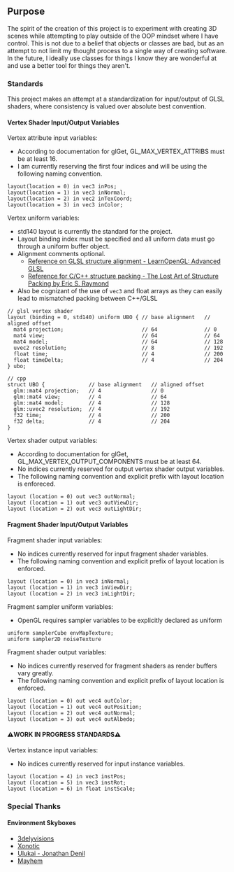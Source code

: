 ## Purpose

The spirit of the creation of this project is to experiment with creating 3D scenes while attempting to play outside of
the OOP mindset where I have control. This is not due to a belief that objects or classes are bad, but as an attempt to
not limit my thought process to a single way of creating software. In the future, I ideally use classes for things I know
they are wonderful at and use a better tool for things they aren't.

### Standards
This project makes an attempt at a standardization for input/output of GLSL shaders, where consistency is valued over
absolute best convention.

#### Vertex Shader Input/Output Variables
Vertex attribute input variables:
- According to documentation for glGet, GL_MAX_VERTEX_ATTRIBS must be at least 16.
- I am currently reserving the first four indices and will be using the following naming convention.

```
layout(location = 0) in vec3 inPos;
layout(location = 1) in vec3 inNormal;
layout(location = 2) in vec2 inTexCoord;
layout(location = 3) in vec3 inColor;
```

Vertex uniform variables:
- std140 layout is currently the standard for the project.
- Layout binding index must be specified and all uniform data must go through a uniform buffer object.
- Alignment comments optional. 
  - [Reference on GLSL structure alignment - LearnOpenGL: Advanced GLSL](https://learnopengl.com/Advanced-OpenGL/Advanced-GLSL)
  - [Reference for C/C++ structure packing - The Lost Art of Structure Packing by Eric S. Raymond](http://www.catb.org/esr/structure-packing/)
- Also be cognizant of the use of `vec3` and float arrays as they can easily lead to mismatched packing between C++/GLSL

```
// glsl vertex shader
layout (binding = 0, std140) uniform UBO { // base alignment   // aligned offset
  mat4 projection;                         // 64               // 0
  mat4 view;                               // 64               // 64
  mat4 model;                              // 64               // 128
  uvec2 resolution;                        // 8                // 192
  float time;                              // 4                // 200
  float timeDelta;                         // 4                // 204
} ubo;
```
```
// cpp
struct UBO {              // base alignment   // aligned offset
  glm::mat4 projection;   // 4                // 0
  glm::mat4 view;         // 4                // 64
  glm::mat4 model;        // 4                // 128
  glm::uvec2 resolution;  // 4                // 192
  f32 time;               // 4                // 200
  f32 delta;              // 4                // 204
}
```

Vertex shader output variables:
- According to documentation for glGet, GL_MAX_VERTEX_OUTPUT_COMPONENTS must be at least 64.
- No indices currently reserved for output vertex shader output variables. 
- The following naming convention and explicit prefix with layout location is enforeced.

```
layout (location = 0) out vec3 outNormal;
layout (location = 1) out vec3 outViewDir;
layout (location = 2) out vec3 outLightDir;
```

#### Fragment Shader Input/Output Variables
Fragment shader input variables:
- No indices currently reserved for input fragment shader variables.
- The following naming convention and explicit prefix of layout location is enforced.

```
layout (location = 0) in vec3 inNormal;
layout (location = 1) in vec3 inViewDir;
layout (location = 2) in vec3 inLightDir;
```

Fragment sampler uniform variables:
- OpenGL requires sampler variables to be explicitly declared as uniform
```
uniform samplerCube envMapTexture;
uniform sampler2D noiseTexture
```

Fragment shader output variables:
- No indices currently reserved for fragment shaders as render buffers vary greatly.
- The following naming convention and explicit prefix of layout location is enforced.

```
layout (location = 0) out vec4 outColor;
layout (location = 1) out vec4 outPosition;
layout (location = 2) out vec4 outNormal;
layout (location = 3) out vec4 outAlbedo;
```


#### ⚠️WORK IN PROGRESS STANDARDS⚠️

Vertex instance input variables:
- No indices currently reserved for input instance variables.

```
layout (location = 4) in vec3 instPos;
layout (location = 5) in vec3 instRot;
layout (location = 6) in float instScale;
```


### Special Thanks

#### Environment Skyboxes
- [3delyvisions](https://opengameart.org/content/elyvisions-skyboxes)
- [Xonotic](https://opengameart.org/content/xonotic-skyboxes)
- [Ulukai - Jonathan Denil](https://opengameart.org/content/ulukais-space-skyboxes)
- [Mayhem](https://opengameart.org/content/mayhems-skyboxes)